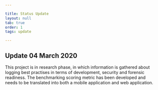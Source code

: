 ```yaml
---

title: Status Update
layout: null
tab: true
order: 1
tags: update

---
```


## Update 04 March 2020

This project is in research phase, in which information is gathered about logging best practises in terms of
development, security and forensic readiness. The benchmarking scoring metric has been developed and needs to be
translated into both a mobile application and web application.
